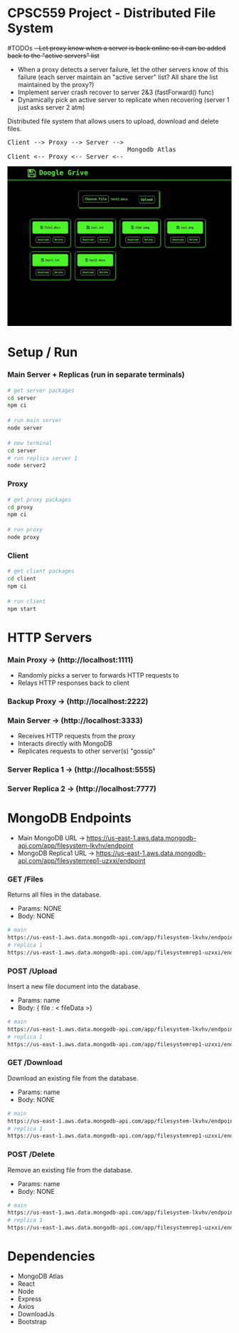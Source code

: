 # CPSC559 Project - Distributed File System
#TODOs
~~- Let proxy know when a server is back online so it can be added back to the "active servers" list~~
- When a proxy detects a server failure, let the other servers know of this failure (each server maintain an "active server" list? All share the list maintained by the proxy?)
- Implement server crash recover to server 2&3 (fastForward() func)
- Dynamically pick an active server to replicate when recovering (server 1 just asks server 2 atm)

Distributed file system that allows users to upload, download and delete files. 
<pre>
Client --> Proxy --> Server --> 
                                Mongodb Atlas
Client <-- Proxy <-- Server <-- 
</pre> 

![FileSystem](preview.jpg)

# Setup / Run
### Main Server + Replicas (run in separate terminals)
```bash
# get server packages
cd server
npm ci

# run main server
node server

# new terminal
cd server
# run replica server 1
node server2
```

### Proxy
```bash
# get proxy packages
cd proxy
npm ci

# run proxy
node proxy
```

### Client
```bash
# get client packages
cd client
npm ci

# run client
npm start
```

# HTTP Servers
### Main Proxy -> (http://localhost:1111)
- Randomly picks a server to forwards HTTP requests to
- Relays HTTP responses back to client
### Backup Proxy -> (http://localhost:2222)

### Main Server -> (http://localhost:3333)
- Receives HTTP requests from the proxy
- Interacts directly with MongoDB
- Replicates requests to other server(s) "gossip"

### Server Replica 1 -> (http://localhost:5555)
### Server Replica 2 -> (http://localhost:7777)

# MongoDB Endpoints
- Main MongoDB URL -> https://us-east-1.aws.data.mongodb-api.com/app/filesystem-lkvhv/endpoint
- MongoDB Replica1 URL -> https://us-east-1.aws.data.mongodb-api.com/app/filesystemrep1-uzxxi/endpoint

### GET /Files
Returns all files in the database.  
- Params: NONE  
- Body: NONE
``` bash
# main
https://us-east-1.aws.data.mongodb-api.com/app/filesystem-lkvhv/endpoint/files
# replica 1
https://us-east-1.aws.data.mongodb-api.com/app/filesystemrep1-uzxxi/endpoint/files
```
### POST /Upload
Insert a new file document into the database.  
- Params: name
- Body: { file : < fileData >}
``` bash
# main
https://us-east-1.aws.data.mongodb-api.com/app/filesystem-lkvhv/endpoint/upload
# replica 1
https://us-east-1.aws.data.mongodb-api.com/app/filesystemrep1-uzxxi/endpoint/upload
```
### GET /Download
Download an existing file from the database.  
- Params: name  
- Body: NONE
``` bash
# main
https://us-east-1.aws.data.mongodb-api.com/app/filesystem-lkvhv/endpoint/download
# replica 1
https://us-east-1.aws.data.mongodb-api.com/app/filesystemrep1-uzxxi/endpoint/download
```
### POST /Delete
Remove an existing file from the database.  
- Params: name  
- Body: NONE
``` bash
# main
https://us-east-1.aws.data.mongodb-api.com/app/filesystem-lkvhv/endpoint/delete
# replica 1
https://us-east-1.aws.data.mongodb-api.com/app/filesystemrep1-uzxxi/endpoint/delete
```

# Dependencies
- MongoDB Atlas
- React
- Node
- Express
- Axios
- DownloadJs
- Bootstrap